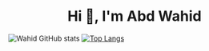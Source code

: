 <h1 align="center">Hi 👋, I'm Abd Wahid</h1>


![Wahid GitHub stats](https://github-readme-stats.vercel.app/api?username=wahidabd&theme=tokyonight) [![Top Langs](https://github-readme-stats.vercel.app/api/top-langs/?username=wahidabd&langs_count=8&layout=compact&theme=tokyonight)](https://github.com/wahidabd/github-readme-stats)
